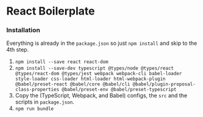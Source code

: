 # React Boilerplate

### Installation

Everything is already in the `package.json` so just `npm install` and skip to the 4th step.

1. `npm install --save react react-dom`
2. `npm install --save-dev typescript @types/node @types/react @types/react-dom @types/jest webpack webpack-cli babel-loader style-loader css-loader html-loader html-webpack-plugin @babel/preset-react @babel/core @babel/cli @babel/plugin-proposal-class-properties @babel/preset-env @babel/preset-typescript`
3. Copy the (TypeScript, Webpack, and Babel) configs, the `src` and the scripts in `package.json`.
4. `npm run bundle`